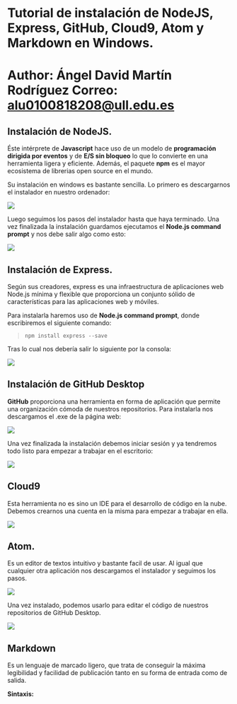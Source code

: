 Tutorial de instalación de NodeJS, Express, GitHub, Cloud9, Atom y Markdown en Windows.
=================================================================================
Author: Ángel David Martín Rodríguez
Correo: alu0100818208@ull.edu.es
================================================================================
## Instalación de NodeJS.

Éste intérprete de **Javascript** hace uso de un modelo de **programación dirigida por eventos** y de **E/S sin bloqueo**
lo que lo convierte en una herramienta ligera y eficiente. Además, el paquete **npm** es el mayor ecosistema de librerias
open source en el mundo.

Su instalación en windows es bastante sencilla. Lo primero es descargarnos el instalador en nuestro ordenador:

![](images/NodeJsDownload)

Luego seguimos los pasos del instalador hasta que haya terminado. Una vez finalizada la instalación guardamos ejecutamos el
**Node.js command prompt** y nos debe salir algo como esto:

![](images/NodeJsPrompt)

## Instalación de Express.

Según sus creadores, express es una infraestructura de aplicaciones web Node.js mínima y flexible que proporciona un conjunto
sólido de características para las aplicaciones web y móviles.

Para instalarla haremos uso de **Node.js command prompt**, donde escribiremos el siguiente comando:

> `npm install express --save`

Tras lo cual nos debería salir lo siguiente por la consola:

![](images/expressinstall)

## Instalación de GitHub Desktop

**GitHub** proporciona una herramienta en forma de aplicación que permite una organización cómoda de nuestros repositorios.
Para instalarla nos descargamos el .exe de la página web:

![](images/GitHubDownload)

Una vez finalizada la instalación debemos iniciar sesión y ya tendremos todo listo para empezar a trabajar en el escritorio:

![](images/GitHubDesktop)

## Cloud9

Esta herramienta no es sino un IDE para el desarrollo de código en la nube. Debemos crearnos una cuenta en la misma para
empezar a trabajar en ella.

![](images/Cloud9)

## Atom.

Es un editor de textos intuitivo y bastante facil de usar. Al igual que cualquier otra aplicación nos descargamos
el instalador y seguimos los pasos.

![](image/AtomDownload)

Una vez instalado, podemos usarlo para editar el código de nuestros repositorios de GitHub Desktop.

![](image/AtomDesktop)

## Markdown

Es un lenguaje de marcado ligero, que trata de conseguir la máxima legibilidad y facilidad de publicación tanto en su
forma de entrada como de salida.

**Sintaxis:**
